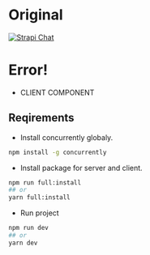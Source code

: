 # Original

  [![Strapi Chat](https://d2zv2ciw0ln4h1.cloudfront.net/uploads/Build_A_Chat_GPT_Clone_with_Strapi_Open_AI_Lang_Chain_and_Next_js_db821f9411.jpg)](https://strapi.io/blog/build-a-chat-gpt-clone-with-strapi-openai-langchain-and-nextjs)
  
# Error!
- CLIENT COMPONENT

## Reqirements

- Install concurrently globaly.
```bash
npm install -g concurrently
```


- Install package for server and client.
```bash
npm run full:install
## or
yarn full:install
```

- Run project
```bash
npm run dev
## or
yarn dev
```
